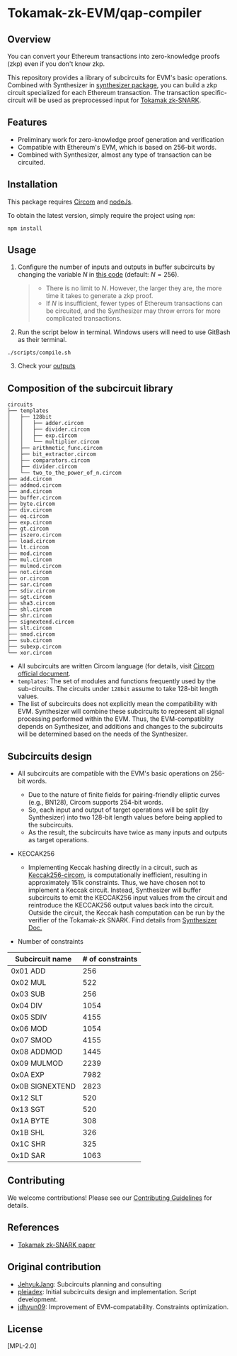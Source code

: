 # Tokamak-zk-EVM/qap-compiler

## Overview
You can convert your Ethereum transactions into zero-knowledge proofs (zkp) even if you don't know zkp.

This repository provides a library of subcircuits for EVM's basic operations. Combined with Synthesizer in [synthesizer package](../synthesizer), you can build a zkp circuit specialized for each Ethereum transaction. The transaction specific-circuit will be used as preprocessed input for [Tokamak zk-SNARK](https://eprint.iacr.org/2024/507).

## Features
- Preliminary work for zero-knowledge proof generation and verification
- Compatible with Ethereum's EVM, which is based on 256-bit words.
- Combined with Synthesizer, almost any type of transaction can be circuited.

## Installation

This package requires [Circom](https://docs.circom.io/getting-started/installation) and [nodeJs](https://nodejs.org).

To obtain the latest version, simply require the project using `npm`:

```shell
npm install
```

## Usage
1. Configure the number of inputs and outputs in buffer subcircuits by changing the variable $N$ in [this code](./circuits/buffer.circom) (default: $N = 256$).
   > - There is no limit to $N$. However, the larger they are, the more time it takes to generate a zkp proof.
   > - If $N$ is insufficient, fewer types of Ethereum transactions can be circuited, and the Synthesizer may throw errors for more complicated transactions.
2. Run the script below in terminal. Windows users will need to use GitBash as their terminal.
```shell
./scripts/compile.sh
```
3. Check your [outputs](./outputs) 

## Composition of the subcircuit library

```text
circuits
├── templates
│   ├── 128bit
│   │   ├── adder.circom
│   │   ├── divider.circom
│   │   ├── exp.circom
│   │   └── multiplier.circom
│   ├── arithmetic_func.circom
│   ├── bit_extractor.circom
│   ├── comparators.circom
│   ├── divider.circom
│   └── two_to_the_power_of_n.circom
├── add.circom
├── addmod.circom
├── and.circom
├── buffer.circom
├── byte.circom
├── div.circom
├── eq.circom
├── exp.circom
├── gt.circom
├── iszero.circom
├── load.circom
├── lt.circom
├── mod.circom
├── mul.circom
├── mulmod.circom
├── not.circom
├── or.circom
├── sar.circom
├── sdiv.circom
├── sgt.circom
├── sha3.circom
├── shl.circom
├── shr.circom
├── signextend.circom
├── slt.circom
├── smod.circom
├── sub.circom
├── subexp.circom
└── xor.circom
```

- All subcircuits are written Circom language (for details, visit [Circom official document](https://docs.circom.io/).
- `templates`: The set of modules and functions frequently used by the sub-circuits. The circuits under `128bit` assume to take 128-bit length values.
- The list of subcircuits does not explicitly mean the compatibility with EVM. Synthesizer will combine these subcircuits to represent all signal processing performed within the EVM. Thus, the EVM-compatiblity depends on Synthesizer, and additions and changes to the subcircuits will be determined based on the needs of the Synthesizer.

## Subcircuits design
- All subcircuits are compatible with the EVM's basic operations on 256-bit words.
  - Due to the nature of finite fields for pairing-friendly elliptic curves (e.g., BN128), Circom supports 254-bit words.
  - So, each input and output of target operations will be split (by Synthesizer) into two 128-bit length values before being applied to the subcircuits.
  - As the result, the subcircuits have twice as many inputs and outputs as target operations.

- KECCAK256
    - Implementing Keccak hashing directly in a circuit, such as [Keccak256-circom](https://github.com/vocdoni/keccak256-circom), is computationally inefficient, resulting in approximately 151k constraints. Thus, we have chosen not to implement a Keccak circuit. Instead, Synthesizer will buffer subcircuits to emit the KECCAK256 input values from the circuit and reintroduce the KECCAK256 output values back into the circuit. Outside the circuit, the Keccak hash computation can be run by the verifier of the Tokamak-zk SNARK. Find details from [Synthesizer Doc.](https://tokamak.notion.site/Synthesizer-documentation-164d96a400a3808db0f0f636e20fca24?pvs=4)

- Number of constraints


| Subcircuit name | # of constraints |
|-------------|---------------------|
| 0x01 ADD    | 256                 |
| 0x02 MUL    | 522                 |
| 0x03 SUB    | 256                 |
| 0x04 DIV    | 1054                |
| 0x05 SDIV   | 4155                |
| 0x06 MOD    | 1054                |
| 0x07 SMOD   | 4155                |
| 0x08 ADDMOD | 1445                |
| 0x09 MULMOD | 2239                |
| 0x0A EXP    | 7982                |
| 0x0B SIGNEXTEND | 2823            |
| 0x12 SLT    | 520                 |
| 0x13 SGT    | 520                 |
| 0x1A BYTE   | 308                 |
| 0x1B SHL    | 326                 |
| 0x1C SHR    | 325                 |
| 0x1D SAR    | 1063                |

## Contributing
We welcome contributions! Please see our [Contributing Guidelines](../../../CONTRIBUTING.md) for details.

## References
- [Tokamak zk-SNARK paper](https://eprint.iacr.org/2024/507)

## Original contribution
- [JehyukJang](https://github.com/JehyukJang): Subcircuits planning and consulting
- [pleiadex](https://github.com/pleiadex): Initial subcircuits design and implementation. Script development.
- [jdhyun09](https://github.com/jdhyun09): Improvement of EVM-compatability. Constraints optimization.

## License
[MPL-2.0]

